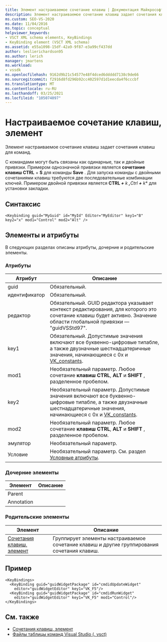 ```yaml
---
title: Элемент настраиваемое сочетание клавиш | Документация Майкрософт
description: Элемент настраиваемое сочетание клавиш задает сочетания клавиш для команд. С командами могут быть связаны как одинарные, так и двойные привязки.
ms.custom: SEO-VS-2020
ms.date: 11/04/2016
ms.topic: conceptual
helpviewer_keywords:
- VSCT XML schema elements, KeyBindings
- KeyBinding element (VSCT XML schema)
ms.assetid: e55a1098-15df-42a9-9f87-e3a99cf437dd
author: leslierichardson95
ms.author: lerich
manager: jmartens
ms.workload:
- vssdk
ms.openlocfilehash: 9162d9b21c54577e48f4dced6ddddd7138c9de66
ms.sourcegitcommit: f2916d8fd296b92cc402597d1d1eecda4f6cccbf
ms.translationtype: MT
ms.contentlocale: ru-RU
ms.lasthandoff: 03/25/2021
ms.locfileid: "105074097"
---
```

# <a name="keybinding-element"></a>Настраиваемое сочетание клавиш, элемент
Элемент настраиваемое сочетание клавиш задает сочетания клавиш для команд.

 С командами могут быть связаны как одинарные, так и двойные привязки. Примером однозначной привязки является **сочетание клавиш CTRL** + **S** для команды **Save** . Для запуска команды с двойными сочетаниями клавиш требуются две последовательные комбинации ключей. Примером двойной привязки является <strong>CTRL *+</strong> k <strong>,</strong>Ctrl <strong>+</strong> k** для установки закладки.

## <a name="syntax"></a>Синтаксис

```
<Keybinding guid="MyGuid" id="MyId" Editor="MyEditor" key1="B" key2="x" mod1="Control" mod2="Alt" />
```

## <a name="attributes-and-elements"></a>Элементы и атрибуты
 В следующих разделах описаны атрибуты, дочерние и родительские элементы.

### <a name="attributes"></a>Атрибуты

|Атрибут|Описание|
|---------------|-----------------|
|guid|Обязательный.|
|идентификатор|Обязательный.|
|редактор|Обязательный. GUID редактора указывает контекст редактирования, для которого это сочетание клавиш будет активно. Значение области глобальной привязки — "guidVSStd97".|
|key1|Обязательный. Допустимые значения включают все буквенно-цифровые типабле, а также двузначные шестнадцатеричные значения, начинающиеся с 0x и [VK_constants](/windows/desktop/inputdev/virtual-key-codes).|
|mod1|Необязательный параметр. Любое сочетание **клавиш CTRL**, **ALT** и **SHIFT** , разделенное пробелом.|
|key2|Необязательный параметр. Допустимые значения включают все буквенно-цифровые типабле, а также двузначные шестнадцатеричные значения, начинающиеся с 0x и [VK_constants](/windows/desktop/inputdev/virtual-key-codes).|
|mod2|Необязательный параметр. Любое сочетание **клавиш CTRL**, **ALT** и **SHIFT** , разделенное пробелом.|
|эмулятор|Необязательный параметр.|
|Условие|Необязательный параметр. См. раздел [Условные атрибуты](../extensibility/vsct-xml-schema-conditional-attributes.md).|

### <a name="child-elements"></a>Дочерние элементы

|Элемент|Описание|
|-------------|-----------------|
|Parent||
|Annotation||

### <a name="parent-elements"></a>Родительские элементы

|Элемент|Описание|
|-------------|-----------------|
|[Сочетания клавиш, элемент](../extensibility/keybindings-element.md)|Группирует элементы настраиваемое сочетание клавиш и другие группирования сочетания клавиш.|

## <a name="example"></a>Пример

```
<KeyBindings>
  <KeyBinding guid="guidWidgetPackage" id="cmdidUpdateWidget"
    editor="guidWidgetEditor" key1="VK_F5"/>
  <KeyBinding guid="guidWidgetPackage" id="cmdidRunWidget"
    editor="guidWidgetEditor" key1="VK_F5" mod1="Control"/>
</KeyBindings>
```

## <a name="see-also"></a>См. также
- [Сочетания клавиш, элемент](../extensibility/keybindings-element.md)
- [Файлы таблицы команд Visual Studio (. vsct)](../extensibility/internals/visual-studio-command-table-dot-vsct-files.md)
